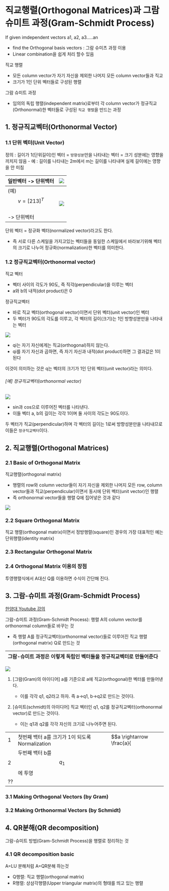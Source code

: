 # 직교행렬(Orthogonal Matrices)과 그람 슈미트 과정(Gram-Schmidt Process)

If given imdependent vectors a1, a2, a3.....an
- find the Orthogonal basis vectors : 그람 슈미츠 과정 이용
- Linear combination을 쉽게 처리 할수 있음 


직교 행렬
- 모든 column vector가 자기 자신을 제외한 나머지 모든 column vector들과 직교
- 크기가 1인 단위 벡터들로 구성된 행렬


그람 슈미트 과정
- 임의의 독립 행렬(independent matrix)로부터 각 column vector가 정규직교(Orthonormal)한 벡터들로 구성된 `직교 행렬`을 만드는 과정

## 1. 정규직교벡터(Orthonormal Vector)

### 1.1 단위 벡터(Unit Vector)

정의 : 길이가 1(단위길이)인 벡터 = `방향성분`만을 나타내는 벡터 = 크기 성분에는 영향을 끼치지 않음
    - 예 : 길이를 나타내는 2m에서 m는 길이를 나타내며 실제 길이에는 영향을 안 미침 
    
|일반벡터 -> 단위백터 | ![](http://cfile29.uf.tistory.com/image/220AD33458E27EE42CB3A0)|
|-|-|
|(예) $$v=[2 1 3]^T$$ <br> -> 단위벡터|![](http://cfile24.uf.tistory.com/image/2537C54C58E27E60325CBF)|

단위 벡터 = 정규화 벡터(normalized vector)라고도 한다. 
- 즉 서로 다른 스케일을 가지고있는 벡터들을 동일한 스케일에서 바라보기위해 벡터의 크기로 나누어 정규화(normalization)한 벡터를 의미한다. 

### 1.2 정규직교벡터(Orthonormal vector)

직교 벡터
- 벡터 사이의 각도가 90도, 즉 직각(perpendicular)을 이루는 벡터
- a와 b의 내적(dot product)은 0 

정규직교벡터
- 바로 직교 벡터(orthogonal vector)이면서 단위 벡터(unit vector)인 벡터
- 두 벡터가 90도의 각도를 이루고, 각 벡터의 길이(크기)는 1인 방향성분만을 나타내는 벡터

![](http://cfile30.uf.tistory.com/image/2159A14558E4C4BE35DFEE)
- qi는 자기 자신에게는 직교(orthogonal)하지 않는다. 
- qi를 자기 자신과 곱하면, 즉 자기 자신과 내적(dot product)하면 그 결과값은 1이 된다

이것이 의미하는 것은 q는 벡터의 크기가 1인 단위 벡터(unit vector)라는 의미다. 



###### [예] 정규직교벡터(orthonormal vector)
![](http://cfile2.uf.tistory.com/image/223B9D4758E3D26325822A)
- sin과 cos으로 이루어진 벡터를 나타낸다.
- 이들 벡터 a, b의 길이는 각각 1이며 둘 사이의 각도는 90도이다.

두 벡터가 직교(perpendicular)하며 각 벡터의 길이는 1로써 방향성분만을 나타내므로 이들은 `정규직교벡터`이다. 


## 2. 직교행렬(Orthogonal Matrices)

### 2.1 Basic of Orthogonal Matrix
직교행렬(orthogonal matrix)
- 행렬의 row와 column vector들이 자기 자신을 제외한 나머지 모든 row, column vector들과 직교(perpendicular)이면서 동시에 단위 벡터(unit vector)인 행렬
- 즉 orthonormal vector들을 행렬 Q에 집어넣은 것과 같다

![](http://cfile24.uf.tistory.com/image/2230433D58E4D1FA145B55)


### 2.2 Square Orthogonal Matrix
직교 행렬(orthogonal matrix)이면서 정방행렬(square)인 경우의 가장 대표적인 예는 단위행렬(identity matrix)


### 2.3 Rectangular Orthogonal Matrix


### 2.4 Orthogonal Matrix 이용의 장점 

투영행렬식에서 A대신 Q를 이용하면 수식이 간단해 진다. 



## 3. 그람-슈미트 과정(Gram-Schmidt Process)

[한양대 Youtube 강의](https://youtu.be/Vx1IZ3lGRCM?t=31m20s)

그람-슈미트 과정(Gram-Schmidt Process): 행렬 A의 column vector를 orthonormal column들로 바꾸는 것
- 즉 행렬 A를 정규직교벡터(orthonormal vector)들로 이루어진 직교 행렬(orthogonal matrix) Q로 만드는 것

|그람-슈미트 과정은 이렇게 독립인 벡터들을 정규직교벡터로 만들어준다|
|-|



![](http://cfile24.uf.tistory.com/image/2109994B58ECFADB324EF0)

1. [그람(Gram)의 아이디어] a를 기준으로 a에 직교(orthogonal)한 벡터를 만들어낸다. 
    - 이를 각각 q1, q2라고 하자. 즉 a->q1, b->q2로 만드는 것이다. 

2. [슈미트(schmidt)의 아이디어] 직교 벡터인 q1, q2를 정규직교벡터(orthonormal vector)로 만드는 것이다. 
    - 이는 q1과 q2를 각각 자신의 크기로 나누어주면 된다. 

||||
|-|-|-|
|1|첫번째 백터 a를 크기가 1이 되도록 Normalization|$$a \rightarrow \frac{a}{||a||}  =q_1  $$|
|2|두번째 백터 b를 $$q_1$$에 투영||
|??|||

### 3.1 Making Orthogonal Vectors (by Gram)

### 3.2 Making Orthonormal Vectors (by Schmidt)



## 4. QR분해(QR decomposition)
그람-슈미트 방법(Gram-Schmidt Process)을 행렬로 정리하는 것

### 4.1 QR decomposition basic

A=LU 분해처럼 A=QR분해 하는것 
- Q행렬: 직교 행렬(orthogonal matrix)
- R행렬: 상삼각행렬(Upper triangular matrix)의 형태를 띄고 있는 행렬 













